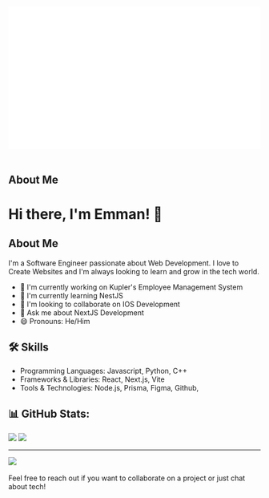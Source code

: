 <img src="https://github.com/icecubes99/icecubes99/blob/main/ReadMePhoto.png">
<br/>
<br/>

## About Me
# Hi there, I'm Emman! 👋

## About Me
I'm a Software Engineer passionate about Web Development. I love to Create Websites and I'm always looking to learn and grow in the tech world.

- 🔭 I'm currently working on Kupler's Employee Management System
- 🌱 I'm currently learning NestJS
- 👯 I'm looking to collaborate on IOS Development
- 💬 Ask me about NextJS Development
- 😄 Pronouns: He/Him

## 🛠 Skills
- Programming Languages: Javascript, Python, C++
- Frameworks & Libraries: React, Next.js, Vite
- Tools & Technologies: Node.js, Prisma, Figma, Github, 

## 📊 GitHub Stats:
![](https://github-readme-streak-stats.herokuapp.com/?user=icecubes99&theme=dark&hide_border=false)
![](https://github-readme-stats.vercel.app/api/top-langs/?username=icecubes99&theme=dark&hide_border=false&include_all_commits=false&count_private=false&layout=compact)

---
[![](https://visitcount.itsvg.in/api?id=icecubes99&icon=0&color=0)](https://visitcount.itsvg.in)

Feel free to reach out if you want to collaborate on a project or just chat about tech!
